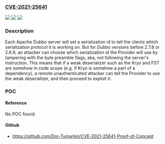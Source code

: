### [CVE-2021-25641](https://cve.mitre.org/cgi-bin/cvename.cgi?name=CVE-2021-25641)
![](https://img.shields.io/static/v1?label=Product&message=Apache%20Dubbo&color=blue)
![](https://img.shields.io/static/v1?label=Version&message=Apache%20Dubbo%202.7.x%3C%202.7.8%20&color=brighgreen)
![](https://img.shields.io/static/v1?label=Vulnerability&message=Remote%20Code%20Execution%20by%20tempering%20the%20serialization%20id%20on%20server%20side.&color=brighgreen)

### Description

Each Apache Dubbo server will set a serialization id to tell the clients which serialization protocol it is working on. But for Dubbo versions before 2.7.8 or 2.6.9, an attacker can choose which serialization id the Provider will use by tampering with the byte preamble flags, aka, not following the server's instruction. This means that if a weak deserializer such as the Kryo and FST are somehow in code scope (e.g. if Kryo is somehow a part of a dependency), a remote unauthenticated attacker can tell the Provider to use the weak deserializer, and then proceed to exploit it.

### POC

#### Reference
No POC found.

#### Github
- https://github.com/Dor-Tumarkin/CVE-2021-25641-Proof-of-Concept

